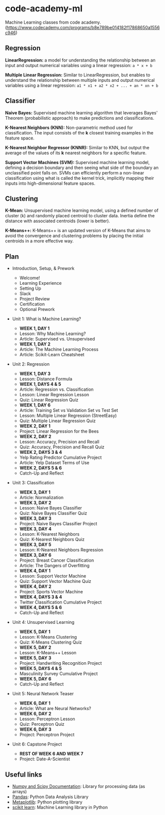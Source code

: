# code-academy-ml
Machine Learning classes from code academy. (https://www.codecademy.com/programs/b8e789be014182f17868650a1556c946)

## Regression

__LinearRegression:__ a model for understanding the relationship between an input and output numerical variables using a linear regression: `a * x + b`

__Multiple Linear Regression:__ Similar to LinearRegression, but enables to understand the relationship between multiple inputs and output numerical variables using a linear regression: `a1 * x1 + a2 * x2 + ... + an * xn + b`

## Classifier
__Naive Bayes:__ Supervised machine learning algorithm that leverages Bayes' Theorem (probabilistic approach) to make predictions and classifications.

__K-Nearest Neighbors (KNN):__ Non-parametric method used for classification. The input consists of the **k** closest training examples in the feature space. 

__K-Nearest Neighbor Regressor (KNNR):__ Similar to KNN, but output the average of the values of its **k** nearest neighbors for a specific feature.

__Support Vector Machines (SVM):__ Supervised machine learning model, defining a decision boundary and then seeing what side of the boundary an unclassified point falls on. SVMs can efficiently perform a non-linear classification using what is called the kernel trick, implicitly mapping their inputs into high-dimensional feature spaces.

## Clustering

__K-Mean:__ Unsupervised machine learning model, using a defined number of cluster (k) and randomly placed centroid to cluster data. Inertia define the distance with associated centroids (lower is better).

__K-Means++:__ K-Means++ is an updated version of K-Means that aims to avoid the convergence and clustering problems by placing the initial centroids in a more effective way.

## Plan

* Introduction, Setup, & Prework
  * Welcome!
  * Learning Experience
  * Setting Up
  * Slack
  * Project Review
  * Certification
  * Optional Prework

* Unit 1: What is Machine Learning?
  * **WEEK 1, DAY 1**
  * Lesson: Why Machine Learning?
  * Article: Supervised vs. Unsupervised
  * **WEEK 1, DAY 2**
  * Article: The Machine Learning Process
  * Article: Scikit-Learn Cheatsheet

* Unit 2: Regression
  * **WEEK 1, DAY 3**
  * Lesson: Distance Formula
  * **WEEK 1, DAYS 4 & 5**
  * Article: Regression vs. Classification
  * Lesson: Linear Regression Lesson
  * Quiz: Linear Regression Quiz
  * **WEEK 1, DAY 6**
  * Article: Training Set vs Validation Set vs Test Set
  * Lesson: Multiple Linear Regression (StreetEasy)
  * Quiz: Multiple Linear Regression Quiz
  * **WEEK 2, DAY 1**
  * Project: Linear Regression for the Bees
  * **WEEK 2, DAY 2**
  * Lesson: Accuracy, Precision and Recall
  * Quiz: Accuracy, Precision and Recall Quiz
  * **WEEK 2, DAYS 3 & 4**
  * Yelp Rating Predictor Cumulative Project
  * Article: Yelp Dataset Terms of Use
  * **WEEK 2, DAYS 5 & 6**
  * Catch-Up and Reflect

* Unit 3: Classification
  * **WEEK 3, DAY 1**
  * Article: Normalization
  * **WEEK 3, DAY 2**
  * Lesson: Naive Bayes Classifier
  * Quiz: Naive Bayes Classifier Quiz
  * **WEEK 3, DAY 3**
  * Project: Naive Bayes Classifier Project
  * **WEEK 3, DAY 4**
  * Lesson: K-Nearest Neighbors
  * Quiz: K-Nearest Neighbors Quiz
  * **WEEK 3, DAY 5**
  * Lesson: K-Nearest Neighbors Regression
  * **WEEK 3, DAY 6**
  * Project: Breast Cancer Classification
  * Article: The Dangers of Overfitting
  * **WEEK 4, DAY 1**
  * Lesson: Support Vector Machine
  * Quiz: Support Vector Machine Quiz
  * **WEEK 4, DAY 2**
  * Project: Sports Vector Machine
  * **WEEK 4, DAYS 3 & 4**
  * Twitter Classification Cumulative Project
  * **WEEK 4, DAYS 5 & 6**
  * Catch-Up and Reflect

* Unit 4: Unsupervised Learning
  * **WEEK 5, DAY 1**
  * Lesson: K-Means Clustering
  * Quiz: K-Means Clustering Quiz
  * **WEEK 5, DAY 2**
  * Lesson: K-Means++ Lesson
  * **WEEK 5, DAY 3**
  * Project: Handwriting Recognition Project
  * **WEEK 5, DAYS 4 & 5**
  * Masculinity Survey Cumulative Project
  * **WEEK 5, DAY 6**
  * Catch-Up and Reflect

* Unit 5: Neural Network Teaser
  * **WEEK 6, DAY 1**
  * Article: What are Neural Networks?
  * **WEEK 6, DAY 2**
  * Lesson: Perceptron Lesson
  * Quiz: Perceptron Quiz
  * **WEEK 6, DAY 3**
  * Project: Perceptron Project

* Unit 6: Capstone Project
  * **REST OF WEEK 6 AND WEEK 7**
  * Project: Date-A-Scientist

## Useful links

* [Numpy and Scipy Documentation](https://docs.scipy.org/doc/): Library for processing data (as arrays)
* [Pandas](https://pandas.pydata.org/): Python Data Analysis Library
* [Metaplotlib](https://matplotlib.org/): Python plotting library
* [scikit learn](http://scikit-learn.org/stable/): Machine Learning library in Python
